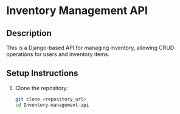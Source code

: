 # Inventory Management API

## Description
This is a Django-based API for managing inventory, allowing CRUD operations for users and inventory items.

## Setup Instructions

1. Clone the repository:
   ```bash
   git clone <repository_url>
   cd Inventory-management-api
